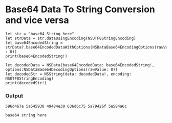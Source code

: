 # Base64 Data To String Conversion and vice versa

```
let str = "base64 String here"
let strData = str.dataUsingEncoding(NSUTF8StringEncoding)
let base64EncodedString = strData?.base64EncodedDataWithOptions(NSDataBase64EncodingOptions(rawValue : 0))
print(base64EncodedString!)
```

```
let decodedData = NSData(base64EncodedData: base64EncodedString!, options:NSDataBase64DecodingOptions(rawValue: 0))
let decodedStr = NSString(data: decodedData!, encoding: NSUTF8StringEncoding)
print(decodedStr!)
```

### Output

```
596d467a 5a545930 49484e30 636d6c75 5a79426f 5a584a6c
```

```
base64 string here
```